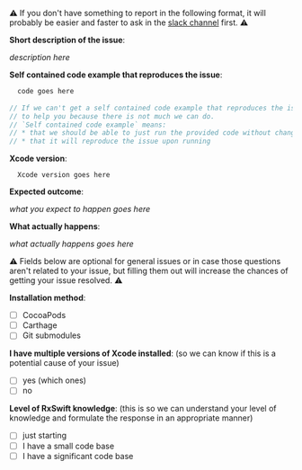 
:warning: If you don't have something to report in the following format, it will probably be easier and faster to ask in the [slack channel](http://http://slack.rxswift.org/) first. :warning: 

**Short description of the issue**:

  _description here_

**Self contained code example that reproduces the issue**:

```swift
  code goes here
  
// If we can't get a self contained code example that reproduces the issue, there is a big chance we won't be able
// to help you because there is not much we can do.
// `Self contained code example` means:
// * that we should be able to just run the provided code without changing it.
// * that it will reproduce the issue upon running
```

**Xcode version**:

```
  Xcode version goes here
```

**Expected outcome**:

  _what you expect to happen goes here_

**What actually happens**:

  _what actually happens goes here_

:warning: Fields below are optional for general issues or in case those questions aren't related to your issue, but filling them out will increase the chances of getting your issue resolved. :warning:

**Installation method**:
  - [ ] CocoaPods
  - [ ] Carthage
  - [ ] Git submodules

**I have multiple versions of Xcode installed**:
  (so we can know if this is a potential cause of your issue)
  - [ ] yes (which ones)
  - [ ] no

**Level of RxSwift knowledge**:
  (this is so we can understand your level of knowledge
    and formulate the response in an appropriate manner)
  - [ ] just starting
  - [ ] I have a small code base
  - [ ] I have a significant code base
